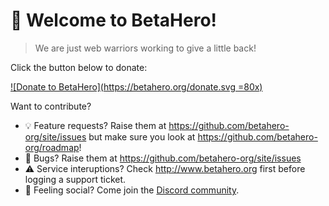 # 👋 Welcome to BetaHero!
> We are just web warriors working to give a little back! 

Click the button below to donate:

[![Donate to BetaHero](https://betahero.org/donate.svg  =80x)](https://betahero.org/donate)

Want to contribute? 

* 💡 Feature requests? Raise them at https://github.com/betahero-org/site/issues but make sure you look at https://github.com/betahero-org/roadmap!
* 🐛 Bugs? Raise them at https://github.com/betahero-org/site/issues
* ⚠️ Service interuptions? Check http://www.betahero.org first before logging a support ticket.
* 🦩 Feeling social? Come join the [Discord community](https://betahero.org/chat).
